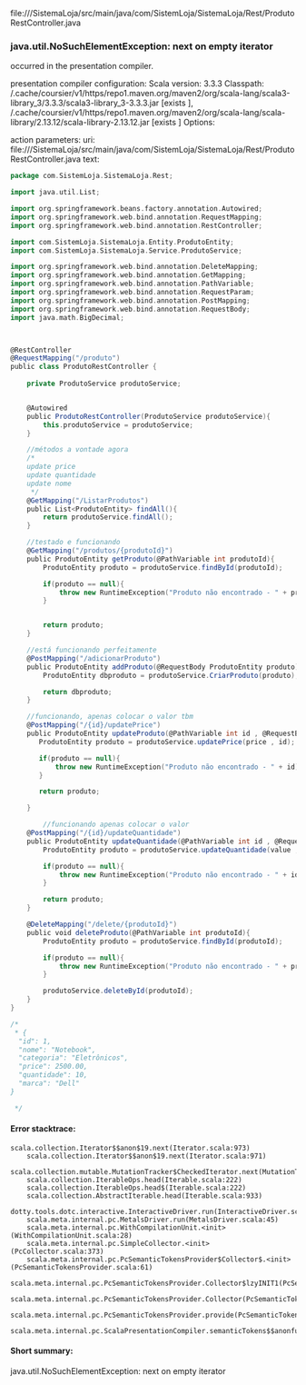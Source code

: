 file://<WORKSPACE>/SistemaLoja/src/main/java/com/SistemLoja/SistemaLoja/Rest/ProdutoRestController.java
### java.util.NoSuchElementException: next on empty iterator

occurred in the presentation compiler.

presentation compiler configuration:
Scala version: 3.3.3
Classpath:
<HOME>/.cache/coursier/v1/https/repo1.maven.org/maven2/org/scala-lang/scala3-library_3/3.3.3/scala3-library_3-3.3.3.jar [exists ], <HOME>/.cache/coursier/v1/https/repo1.maven.org/maven2/org/scala-lang/scala-library/2.13.12/scala-library-2.13.12.jar [exists ]
Options:



action parameters:
uri: file://<WORKSPACE>/SistemaLoja/src/main/java/com/SistemLoja/SistemaLoja/Rest/ProdutoRestController.java
text:
```scala
package com.SistemLoja.SistemaLoja.Rest;

import java.util.List;

import org.springframework.beans.factory.annotation.Autowired;
import org.springframework.web.bind.annotation.RequestMapping;
import org.springframework.web.bind.annotation.RestController;

import com.SistemLoja.SistemaLoja.Entity.ProdutoEntity;
import com.SistemLoja.SistemaLoja.Service.ProdutoService;

import org.springframework.web.bind.annotation.DeleteMapping;
import org.springframework.web.bind.annotation.GetMapping;
import org.springframework.web.bind.annotation.PathVariable;
import org.springframework.web.bind.annotation.RequestParam;
import org.springframework.web.bind.annotation.PostMapping;
import org.springframework.web.bind.annotation.RequestBody;
import java.math.BigDecimal;



@RestController
@RequestMapping("/produto")
public class ProdutoRestController {
    
    private ProdutoService produtoService;


    @Autowired
    public ProdutoRestController(ProdutoService produtoService){
        this.produtoService = produtoService;
    }

    //métodos a vontade agora 
    /*
    update price
    update quantidade
    update nome
     */
    @GetMapping("/ListarProdutos")
    public List<ProdutoEntity> findAll(){
        return produtoService.findAll();
    } 

    //testado e funcionando 
    @GetMapping("/produtos/{produtoId}")
    public ProdutoEntity getProduto(@PathVariable int produtoId){
        ProdutoEntity produto = produtoService.findById(produtoId);

        if(produto == null){
            throw new RuntimeException("Produto não encontrado - " + produtoId);
        }


        return produto;
    }

    //está funcionando perfeitamente
    @PostMapping("/adicionarProduto")
    public ProdutoEntity addProduto(@RequestBody ProdutoEntity produto){
        ProdutoEntity dbproduto = produtoService.CriarProduto(produto);

        return dbproduto;
    }

    //funcionando, apenas colocar o valor tbm
    @PostMapping("/{id}/updatePrice")
    public ProdutoEntity updateProduto(@PathVariable int id , @RequestBody BigDecimal price){
       ProdutoEntity produto = produtoService.updatePrice(price , id);

       if(produto == null){
           throw new RuntimeException("Produto não encontrado - " + id);
       }

       return produto;

    }

        //funcionando apenas colocar o valor 
    @PostMapping("/{id}/updateQuantidade")
    public ProdutoEntity updateQuantidade(@PathVariable int id , @RequestBody int value){
        ProdutoEntity produto = produtoService.updateQuantidade(value , id);

        if(produto == null){
            throw new RuntimeException("Produto não encontrado - " + id);
        }

        return produto;
    }

    @DeleteMapping("/delete/{produtoId}")
    public void deleteProduto(@PathVariable int produtoId){
        ProdutoEntity produto = produtoService.findById(produtoId);

        if(produto == null){
            throw new RuntimeException("Produto não encontrado - " + produtoId);
        }

        produtoService.deleteById(produtoId);
    }
}

/*
 * {
  "id": 1,
  "nome": "Notebook",
  "categoria": "Eletrônicos",
  "price": 2500.00,
  "quantidade": 10,
  "marca": "Dell"
}

 */
```



#### Error stacktrace:

```
scala.collection.Iterator$$anon$19.next(Iterator.scala:973)
	scala.collection.Iterator$$anon$19.next(Iterator.scala:971)
	scala.collection.mutable.MutationTracker$CheckedIterator.next(MutationTracker.scala:76)
	scala.collection.IterableOps.head(Iterable.scala:222)
	scala.collection.IterableOps.head$(Iterable.scala:222)
	scala.collection.AbstractIterable.head(Iterable.scala:933)
	dotty.tools.dotc.interactive.InteractiveDriver.run(InteractiveDriver.scala:168)
	scala.meta.internal.pc.MetalsDriver.run(MetalsDriver.scala:45)
	scala.meta.internal.pc.WithCompilationUnit.<init>(WithCompilationUnit.scala:28)
	scala.meta.internal.pc.SimpleCollector.<init>(PcCollector.scala:373)
	scala.meta.internal.pc.PcSemanticTokensProvider$Collector$.<init>(PcSemanticTokensProvider.scala:61)
	scala.meta.internal.pc.PcSemanticTokensProvider.Collector$lzyINIT1(PcSemanticTokensProvider.scala:61)
	scala.meta.internal.pc.PcSemanticTokensProvider.Collector(PcSemanticTokensProvider.scala:61)
	scala.meta.internal.pc.PcSemanticTokensProvider.provide(PcSemanticTokensProvider.scala:90)
	scala.meta.internal.pc.ScalaPresentationCompiler.semanticTokens$$anonfun$1(ScalaPresentationCompiler.scala:117)
```
#### Short summary: 

java.util.NoSuchElementException: next on empty iterator